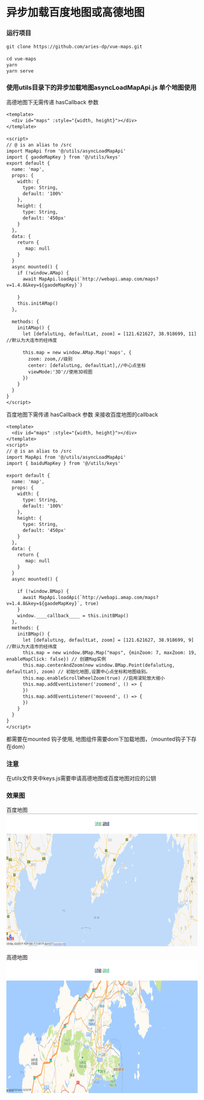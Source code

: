 # 异步加载百度地图或高德地图

### 运行项目
```shell
git clone https://github.com/aries-dp/vue-maps.git

cd vue-maps
yarn 
yarn serve

```
### 使用utils目录下的异步加载地图asyncLoadMapApi.js 单个地图使用

  高德地图下无需传递 hasCallback 参数

```vue
<template>
  <div id="maps" :style="{width, height}"></div>
</template>

<script>
// @ is an alias to /src
import MapApi from '@/utils/asyncLoadMapApi'
import { gaodeMapKey } from '@/utils/keys'
export default {
  name: 'map',
  props: {
    width: {
      type: String,
      default: '100%'
    },
    height: {
      type: String,
      default: '450px'
    }
  },
  data: {
    return {
       map: null
    }
  }
  async mounted() {
    if (!window.AMap) {
      await MapApi.loadApi(`http://webapi.amap.com/maps?v=1.4.8&key=${gaodeMapKey}`)
      
    }
    this.initAMap()
  },

  methods: {
    initAMap() {
      let [defalutLng, defaultLat, zoom] = [121.621627, 38.918699, 11] //默认为大连市的经纬度

      this.map = new window.AMap.Map('maps', {
        zoom: zoom,//级别
        center: [defalutLng, defaultLat],//中心点坐标
        viewMode:'3D'//使用3D视图
      })
    }
  }
}
</script>
```

  百度地图下需传递 hasCallback 参数 来接收百度地图的callback

```vue
<template>
  <div id="maps" :style="{width, height}"></div>
</template>
<script>
// @ is an alias to /src
import MapApi from '@/utils/asyncLoadMapApi'
import { baiduMapKey } from '@/utils/keys'

export default {
  name: 'map',
  props: {
    width: {
      type: String,
      default: '100%'
    },
    height: {
      type: String,
      default: '450px'
    }
  },
  data: {
    return {
       map: null
    }
  }
  async mounted() {
   
    if (!window.BMap) {
      await MapApi.loadApi(`http://webapi.amap.com/maps?v=1.4.8&key=${gaodeMapKey}`, true)
    }
    window.____callback____ = this.initBMap()
  },
  methods: {
    initBMap() {
      let [defalutLng, defaultLat, zoom] = [121.621627, 38.918699, 9] //默认为大连市的经纬度
      this.map = new window.BMap.Map("maps", {minZoom: 7, maxZoom: 19, enableMapClick: false}) // 创建Map实例
      this.map.centerAndZoom(new window.BMap.Point(defalutLng, defaultLat), zoom) // 初始化地图,设置中心点坐标和地图级别。
      this.map.enableScrollWheelZoom(true) //启用滚轮放大缩小
      this.map.addEventListener('zoomend', () => {
      })
      this.map.addEventListener('moveend', () => {
      })
    }
  }
}
</script>
```
  都需要在mounted 钩子使用, 地图组件需要dom下加载地图，（mounted钩子下存在dom）
### 注意
在utils文件夹中keys.js需要申请高德地图或百度地图对应的公钥

### 效果图

百度地图
<img width="100%" height="350" src="https://github.com/aries-dp/vue-maps/blob/master/md_images/%E7%99%BE%E5%BA%A6%E5%9C%B0%E5%9B%BE.png" alt="md logo">

高德地图
<img width="100%" height="350" src="https://github.com/aries-dp/vue-maps/blob/master/md_images/%E9%AB%98%E5%BE%B7%E5%9C%B0%E5%9B%BE.png" alt="md logo">


